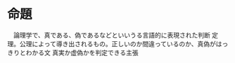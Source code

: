 # 命題
　論理学で、真である、偽であるなどといいうる言語的に表現された判断 
 定理。公理によって導き出されるもの。正しいのか間違っているのか、真偽がはっきりとわかる文
 真実か虚偽かを判定できる主張
